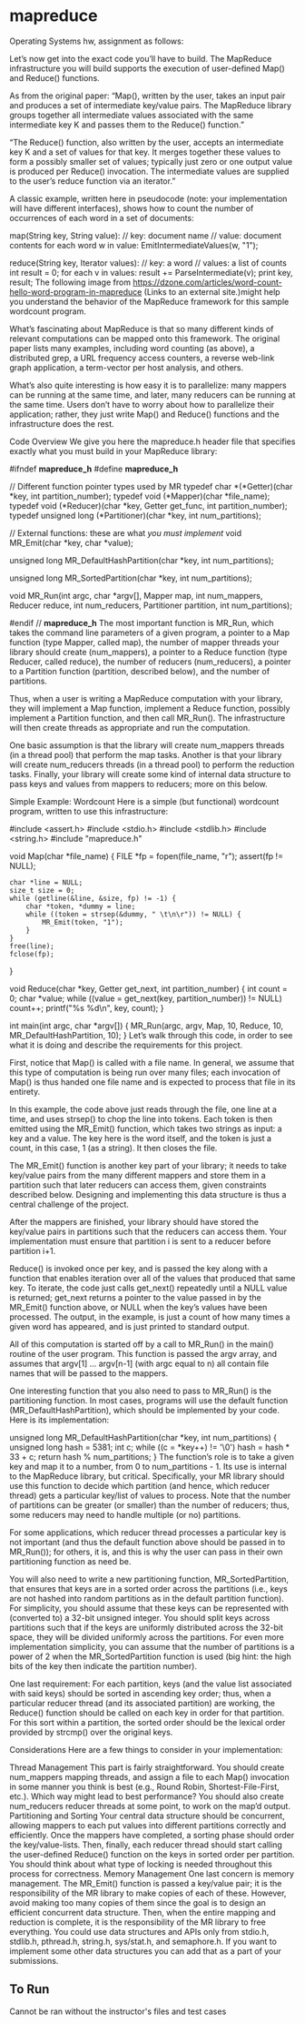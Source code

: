 # mapreduce

Operating Systems hw, assignment as follows:

Let’s now get into the exact code you’ll have to build. The MapReduce infrastructure you will build supports the execution of user-defined Map() and Reduce() functions.

As from the original paper: “Map(), written by the user, takes an input pair and produces a set of intermediate key/value pairs. The MapReduce library groups together all intermediate values associated with the same intermediate key K and passes them to the Reduce() function.”

“The Reduce() function, also written by the user, accepts an intermediate key K and a set of values for that key. It merges together these values to form a possibly smaller set of values; typically just zero or one output value is produced per Reduce() invocation. The intermediate values are supplied to the user’s reduce function via an iterator.”

A classic example, written here in pseudocode (note: your implementation will have different interfaces), shows how to count the number of occurrences of each word in a set of documents:

map(String key, String value):
    // key: document name
    // value: document contents
    for each word w in value:
        EmitIntermediateValues(w, "1");
        
reduce(String key, Iterator values):
    // key: a word
    // values: a list of counts
    int result = 0;
    for each v in values:
        result += ParseIntermediate(v);
    print key, result;
The following image from https://dzone.com/articles/word-count-hello-word-program-in-mapreduce  (Links to an external site.)might help you understand the behavior of the MapReduce framework for this sample wordcount program.

What’s fascinating about MapReduce is that so many different kinds of relevant computations can be mapped onto this framework. The original paper lists many examples, including word counting (as above), a distributed grep, a URL frequency access counters, a reverse web-link graph application, a term-vector per host analysis, and others.

What’s also quite interesting is how easy it is to parallelize: many mappers can be running at the same time, and later, many reducers can be running at the same time. Users don’t have to worry about how to parallelize their application; rather, they just write Map() and Reduce() functions and the infrastructure does the rest.

Code Overview
We give you here the mapreduce.h header file that specifies exactly what you must build in your MapReduce library:

#ifndef __mapreduce_h__
#define __mapreduce_h__

// Different function pointer types used by MR
typedef char *(*Getter)(char *key, int partition_number);
typedef void (*Mapper)(char *file_name);
typedef void (*Reducer)(char *key, Getter get_func, int partition_number);
typedef unsigned long (*Partitioner)(char *key, int num_partitions);

// External functions: these are what *you must implement*
void MR_Emit(char *key, char *value);

unsigned long MR_DefaultHashPartition(char *key, int num_partitions);

unsigned long MR_SortedPartition(char *key, int num_partitions);

void MR_Run(int argc, char *argv[], 
	    Mapper map, int num_mappers, 
	    Reducer reduce, int num_reducers, 
	    Partitioner partition, int num_partitions);

#endif // __mapreduce_h__
The most important function is MR_Run, which takes the command line parameters of a given program, a pointer to a Map function (type Mapper, called map), the number of mapper threads your library should create (num_mappers), a pointer to a Reduce function (type Reducer, called reduce), the number of reducers (num_reducers), a pointer to a Partition function (partition, described below), and the number of partitions.

Thus, when a user is writing a MapReduce computation with your library, they will implement a Map function, implement a Reduce function, possibly implement a Partition function, and then call MR_Run(). The infrastructure will then create threads as appropriate and run the computation.

One basic assumption is that the library will create num_mappers threads (in a thread pool) that perform the map tasks. Another is that your library will create num_reducers threads (in a thread pool) to perform the reduction tasks. Finally, your library will create some kind of internal data structure to pass keys and values from mappers to reducers; more on this below.

Simple Example: Wordcount
Here is a simple (but functional) wordcount program, written to use this infrastructure:

#include <assert.h>
#include <stdio.h>
#include <stdlib.h>
#include <string.h>
#include "mapreduce.h"

void Map(char *file_name) {
    FILE *fp = fopen(file_name, "r");
    assert(fp != NULL);

    char *line = NULL;
    size_t size = 0;
    while (getline(&line, &size, fp) != -1) {
        char *token, *dummy = line;
        while ((token = strsep(&dummy, " \t\n\r")) != NULL) {
            MR_Emit(token, "1");
        }
    }
    free(line);
    fclose(fp);
}

void Reduce(char *key, Getter get_next, int partition_number) {
    int count = 0;
    char *value;
    while ((value = get_next(key, partition_number)) != NULL)
        count++;
    printf("%s %d\n", key, count);
}

int main(int argc, char *argv[]) {
    MR_Run(argc, argv, Map, 10, Reduce, 10, MR_DefaultHashPartition, 10);
}
Let’s walk through this code, in order to see what it is doing and describe the requirements for this project.

First, notice that Map() is called with a file name. In general, we assume that this type of computation is being run over many files; each invocation of Map() is thus handed one file name and is expected to process that file in its entirety.

In this example, the code above just reads through the file, one line at a time, and uses strsep() to chop the line into tokens. Each token is then emitted using the MR_Emit() function, which takes two strings as input: a key and a value. The key here is the word itself, and the token is just a count, in this case, 1 (as a string). It then closes the file.

The MR_Emit() function is another key part of your library; it needs to take key/value pairs from the many different mappers and store them in a partition such that later reducers can access them, given constraints described below. Designing and implementing this data structure is thus a central challenge of the project.

After the mappers are finished, your library should have stored the key/value pairs in partitions such that the reducers can access them.   Your implementation must ensure that partition i is sent to a reducer before partition i+1.   

Reduce() is invoked once per key, and is passed the key along with a function that enables iteration over all of the values that produced that same key. To iterate, the code just calls get_next() repeatedly until a NULL value is returned; get_next returns a pointer to the value passed in by the MR_Emit() function above, or NULL when the key’s values have been processed. The output, in the example, is just a count of how many times a given word has appeared, and is just printed to standard output.

All of this computation is started off by a call to MR_Run() in the main() routine of the user program. This function is passed the argv array, and assumes that argv[1] … argv[n-1] (with argc equal to n) all contain file names that will be passed to the mappers.

One interesting function that you also need to pass to MR_Run() is the partitioning function. In most cases, programs will use the default function (MR_DefaultHashPartition), which should be implemented by your code. Here is its implementation:

unsigned long MR_DefaultHashPartition(char *key, int num_partitions) {
    unsigned long hash = 5381;
    int c;
    while ((c = *key++) != '\0')
        hash = hash * 33 + c;
    return hash % num_partitions;
}
The function’s role is to take a given key and map it to a number, from 0 to num_partitions - 1. Its use is internal to the MapReduce library, but critical. Specifically, your MR library should use this function to decide which partition (and hence, which reducer thread) gets a particular key/list of values to process.    Note that the number of partitions can be greater (or smaller) than the number of reducers; thus, some reducers may need to handle multiple (or no) partitions. 

For some applications, which reducer thread processes a particular key is not important (and thus the default function above should be passed in to MR_Run()); for others, it is, and this is why the user can pass in their own partitioning function as need be.

You will also need to write a new partitioning function, MR_SortedPartition, that ensures  that keys are in a sorted order across the partitions (i.e., keys are not hashed into random partitions as in the default partition function).    For simplicity, you should assume that these keys can be represented with (converted to) a 32-bit unsigned integer.  You should split keys across partitions such that if the keys are uniformly distributed across the 32-bit space, they will be divided uniformly across the partitions.  For even more implementation simplicity, you can assume that the number of partitions is a power of 2 when the MR_SortedPartition function is used (big hint: the high bits of the key then indicate the partition number).

One last requirement: For each partition, keys (and the value list associated with said keys) should be sorted in ascending key order; thus, when a particular reducer thread (and its associated partition) are working, the Reduce() function should be called on each key in order for that partition.  For this sort within a partition, the sorted order should be the lexical order provided by strcmp() over the original keys.

Considerations
Here are a few things to consider in your implementation:

Thread Management This part is fairly straightforward. You should create num_mappers mapping threads, and assign a file to each Map() invocation in some manner you think is best (e.g., Round Robin, Shortest-File-First, etc.). Which way might lead to best performance? You should also create num_reducers reducer threads at some point, to work on the map’d output.
Partitioning and Sorting Your central data structure should be concurrent, allowing mappers to each put values into different partitions correctly and efficiently. Once the mappers have completed, a sorting phase should order the key/value-lists. Then, finally, each reducer thread should start calling the user-defined Reduce() function on the keys in sorted order per partition. You should think about what type of locking is needed throughout this process for correctness.
Memory Management One last concern is memory management. The MR_Emit() function is passed a key/value pair; it is the responsibility of the MR library to make copies of each of these. However, avoid making too many copies of them since the goal is to design an efficient concurrent data structure. Then, when the entire mapping and reduction is complete, it is the responsibility of the MR library to free everything.
You could use data structures and APIs only from stdio.h, stdlib.h, pthread.h, string.h, sys/stat.h, and semaphore.h. If you want to implement some other data structures you can add that as a part of your submissions.

## To Run
Cannot be ran without the instructor's files and test cases
